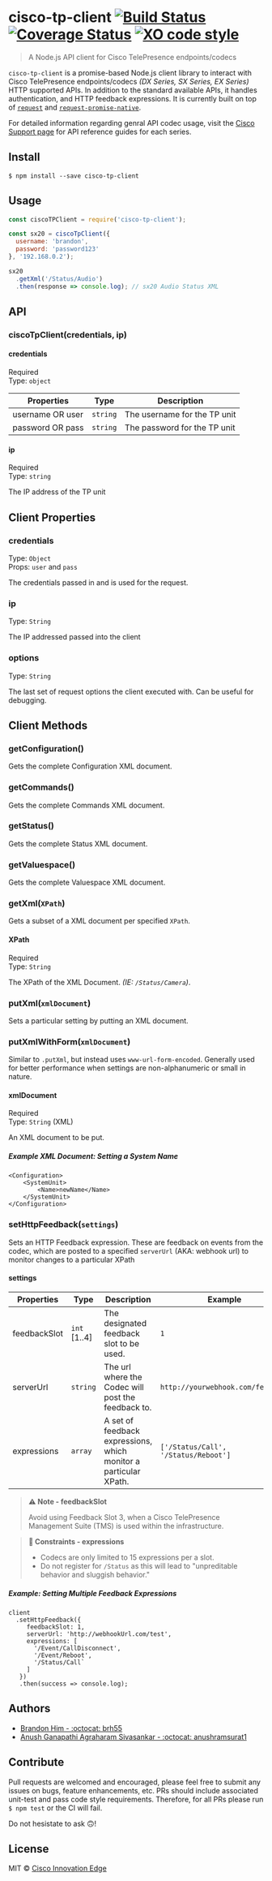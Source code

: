 # cisco-tp-client  [![Build Status](https://img.shields.io/travis/cisco-ie/cisco-tp-client.svg?style=flat-square)](https://travis-ci.org/brh55/cisco-tp-client) [![Coverage Status](https://img.shields.io/coveralls/brh55/cisco-tp-client/master.svg?style=flat-square)](https://coveralls.io/github/brh55/cisco-tp-client?branch=master) [![XO code style](https://img.shields.io/badge/code_style-XO-5ed9c7.svg?style=flat-square)](https://github.com/sindresorhus/xo)


> A Node.js API client for Cisco TelePresence endpoints/codecs

`cisco-tp-client` is a promise-based Node.js client library to interact with Cisco TelePresence endpoints/codecs *(DX Series, SX Series, EX Series)* HTTP supported APIs. In addition to the standard available APIs, it handles authentication, and HTTP feedback expressions. It is currently built on top of [`request`](https://github.com/request/request) and [`request-promise-native`](https://github.com/request/request-promise-native).

For detailed information regarding genral API codec usage, visit the [Cisco Support page](http://www.cisco.com/c/en/us/support/index.html) for API reference guides for each series.

## Install

```
$ npm install --save cisco-tp-client
```

## Usage

```js
const ciscoTPClient = require('cisco-tp-client');

const sx20 = ciscoTpClient({
  username: 'brandon',
  password: 'password123'
}, '192.168.0.2');

sx20
  .getXml('/Status/Audio')
  .then(response => console.log); // sx20 Audio Status XML
```

## API

### ciscoTpClient(credentials, ip)

#### credentials

Required<br>
Type: `object`

| Properties       | Type     | Description                  |
|------------------|----------|------------------------------|
| username OR user | `string` | The username for the TP unit |
| password OR pass | `string`  | The password for the TP unit |

#### ip

Required<br>
Type: `string`

The IP address of the TP unit

## Client Properties

### credentials

Type: `Object`<br>
Props: `user` and `pass`

The credentials passed in and is used for the request. 

### ip

Type: `String`<br>

The IP addressed passed into the client

### options

Type: `String`<br>

The last set of request options the client executed with. Can be useful for debugging.

## Client Methods

### getConfiguration()

Gets the complete Configuration XML document.

### getCommands()

Gets the complete Commands XML document.

### getStatus()

Gets the complete Status XML document.

### getValuespace()

Gets the complete Valuespace XML document.

### getXml(`XPath`)

Gets a subset of a XML document per specified `XPath`.

#### XPath
Required<br>
Type: `String`

The XPath of the XML Document. *(IE: `/Status/Camera`)*.

### putXml(`xmlDocument`)

Sets a particular setting by putting an XML document.

### putXmlWithForm(`xmlDocument`)

Similar to `.putXml`, but instead uses `www-url-form-encoded`. Generally used for better performance when settings are non-alphanumeric or small in nature.

#### xmlDocument
Required<br>
Type: `String` (XML)

An XML document to be put.

##### Example XML Document: Setting a System Name
```
<Configuration>
	<SystemUnit>
		<Name>newName</Name>
	</SystemUnit>
</Configuration>
```

### setHttpFeedback(`settings`)

Sets an HTTP Feedback expression. These are feedback on events from the codec, which are posted to a specified `serverUrl` (AKA: webhook url) to monitor changes to a particular XPath

#### settings

| Properties   | Type     | Description                                                       | Example                              |
|--------------|----------|-------------------------------------------------------------------|--------------------------------------|
| feedbackSlot | `int` [1..4] | The designated feedback slot to be used.                          | `1`                                  |
| serverUrl    | `string` | The url where the Codec will post the feedback to.                | `http://yourwebhook.com/feedback`    |
| expressions  | `array`  | A set of feedback expressions, which monitor a particular XPath.  | `['/Status/Call', '/Status/Reboot']` |

> **⚠️ Note - feedbackSlot**
> 
> Avoid using Feedback Slot 3, when a Cisco TelePresence Management Suite (TMS) is used within the infrastructure.


> **🚫 Constraints - expressions**
> 
> - Codecs are only limited to 15 expressions per a slot. 
> - Do not register for `/Status` as this will lead to "unpreditable behavior and sluggish behavior."


##### Example: Setting Multiple Feedback Expressions
```
client
  .setHttpFeedback({
     feedbackSlot: 1,
     serverUrl: 'http://webhookUrl.com/test',
     expressions: [
       '/Event/CallDisconnect',
       '/Event/Reboot',
       '/Status/Call`
     ]
   })
   .then(success => console.log);
```

## Authors
- [Brandon Him - :octocat: brh55](https://github.com/brh55/)
- [Anush Ganapathi Agraharam Sivasankar - :octocat: anushramsurat1](https://github.com/anushramsurat1)

## Contribute
Pull requests are welcomed and encouraged, please feel free to submit any issues on bugs, feature enhancements, etc. PRs should include associated unit-test and pass code style requirements. Therefore, for all PRs please run `$ npm test` or the CI will fail. 

Do not hesistate to ask 🙃!

## License

MIT © [Cisco Innovation Edge](https://github.com/cisco-ie/cisco-tp-client)
